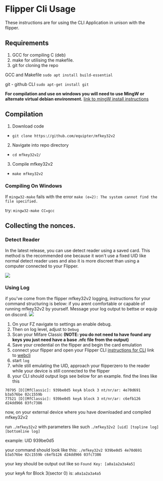
# Flipper Cli Usage
These instructions are for using the CLI Application in unison with the flipper.

## Requirements 

1. GCC for compiling C (deb)
2. make for utilising the makefile.
3. git for cloning the repo 


GCC and Makefile
`sudo apt install build-essential`

git - github CLI 
`sudo apt-get install git`

**For compilation and use on windows you will need to use MingW or alternate virtual debian environment.** [link to mingW install instructions](https://genome.sph.umich.edu/wiki/Installing_MinGW_%26_MSYS_on_Windows)



## Compilation 
1. Download code
- `git clone https://github.com/equipter/mfkey32v2`
2. Navigate into repo directory 
- `cd mfkey32v2/`
3. Compile mfkey32v2
- `make mfkey32v2`

### Compiling On Windows
If `mingw32-make` fails with the error `make (e=2): The system cannot find the file specified.` 

try: `mingw32-make CC=gcc`

## Collecting the nonces.

### Detect Reader 
In the latest release, you can use detect reader using a saved card. This method is the recommended one because it won't use a fixed UID like normal detect reader uses and also it is more discreet than using a computer connected to your Flipper.


![](https://user-images.githubusercontent.com/45500329/201108244-7dc02b7a-fd82-4446-85e3-c44e852c69b7.gif)


 ### Using Log

 if you've come from the flipper mfkey32v2 logging, instructions for your command structuring is below:
 if you arent comfortable or capable of running mfkey32v2 by yourself. Message your log output to bettse or equip on discord. 
 ![](https://i.imgur.com/pYD9qUC.gif)

 1. On your FZ navigate to settings an enable debug. 
 2. Then on log level, adjust to `Debug` 
 3. Scan your Mifare Classic
 **(NOTE: you do not need to have found any keys you just need have a base .nfc file from the output)**
 4. Save your credential on the flipper and begin the card emulation
 5. connect your flipper and open your Flipper CLI 
 [instructions for CLI](https://forum.flipperzero.one/t/cli-command-line-interface-examples/1874) 
 link to [webcli](https://my.flipp.dev/)
 6. start `log` 
 7. while still emulating the UID, approach your flipperzero to the reader while your device is still connected to the flipper
 8. your CLI should output logs see below for an example. find the lines like this 
 ```
 70795 [D][MfClassic]: 939be0d5 keyA block 3 nt/nr/ar: 4e70d691 b3a576be 02c1559b
 77521 [D][MfClassic]: 939be0d5 keyA block 3 nt/nr/ar: c6efb126 d24dd966 03fc7386
 ```
 now, on your external device where you have downloaded and compiled mfkey32v2 

 run `./mfkey32v2` with parameters like such 
 `./mfkey32v2 [uid] [topline log] [bottomline log]`

example: UID 939be0d5 

your command should look like this:
`./mfkey32v2 939be0d5 4e70d691 b3a576be 02c1559b c6efb126 d24dd966 03fc7386`

your key should be output out like so 
`Found Key: [a0a1a2a3a4a5]`

your keyA for Block 3(sector 0) is: `a0a1a2a3a4a5`




